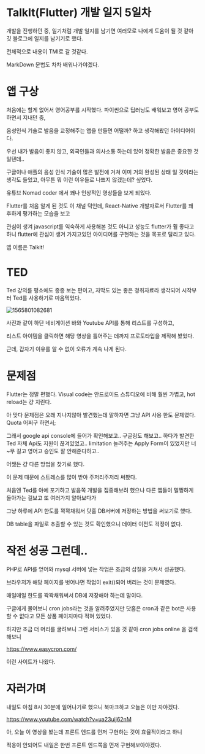 # TalkIt(Flutter) 개발 일지 5일차

개발을 진행하던 중, 일기처럼 개발 일지를 남기면 여러모로 나에게 도움이 될 것 같아 깃 블로그에 일지를 남기기로 했다. 

전체적으로 내용이 TMI로 갈 것같다.

MarkDown 문법도 차차 배워나가야겠다.





# 앱 구상



처음에는 할게 없어서 영어공부를 시작했다. 파이썬으로 딥러닝도 배워보고 영어 공부도 하면서 지내던 중,

음성인식 기술로 발음을 교정해주는 앱을 만들면 어떨까? 하고 생각해봤던 아이디어이다.

우선 내가 발음이 좋지 않고, 외국인들과 의사소통 하는데 있어 정확한 발음은 중요한 것 일텐데.. 

구글이나 애플의 음성 인식 기술이 많은 발전에 거쳐 이미 거의 완성된 상태 일 것이라는 생각도 들었고, 아무튼 뭐 이런 이유들로 나쁘지 않겠는데? 싶었다.

유튜브 Nomad coder 에서 꽤나 인상적인 영상들을 보게 되었다.

Flutter를 처음 알게 된 것도 이 채널 덕인데, React-Native 개발자로서 Flutter를 꽤 후하게 평가하는 모습을 보고

관심이 생겨 javascript를 익숙하게 사용해본 것도 아니고 성능도 flutter가 훨 좋다고 하니 flutter에 관심이 생겨 가지고있던 아이디어를 구현하는 것을 목표로 달리고 있다.

앱 이름은 Talkit!



# TED

Ted 강의를 평소에도 종종 보는 편이고, 자막도 있는 좋은 청취자료라 생각되어 시작부터 Ted를 사용하기로 마음먹었다.

![1565801082681](C:\Users\rltjr\Documents\GitHub\shining-stone.github.io\_posts\1565801082681.png)



사진과 같이 하단 네비게이션 바와 Youtube API를 통해 리스트를 구성하고,

리스트 아이템을 클릭하면 해당 영상을 틀어주는 데까지 프로토타입을 제작해 봤었다.

근데, 갑자기 이유를 알 수 없이 오류가 계속 나게 된다.

# 문제점

Flutter는 정말 편했다. Visual code는 안드로이드 스튜디오에 비해 훨씬 가볍고, hot reload는 걍 지린다. 



아 맞다 문제점은 오래 지나지않아 발견했는데 말하자면 그냥  API 사용 한도 문제였다. Quota 어쩌구 하면서;

그래서 google api console에 들어가 확인해보고.. 구글링도 해보고.. 하다가 발견한 Ted 자체 Api도 지원이 끊겨있었고.. limitation 늘려주는 Apply Form이 있었지만 너~무 길고 영어고 승인도 잘 안해준다하고..

어쨌든 걍 다른 방법을 찾기로 했다.

이 문제 때문에 스트레스를 많이 받아 주저리주저리 써봤다.

처음엔 Ted를 아예 포기하고 발음쪽 개발을 집중해보려 했으나 다른 앱들이 멀쩡하게 돌아가는 걸보고 또 여러가지 알아보다가 

그냥 하루에 API 한도를 꽉꽉채워서 닷홈 DB서버에 저장하는 방법을 써보기로 했다.

DB table을 파일로 추출할 수 있는 것도 확인했으니 데이터 이전도 걱정이 없다.



# 작전 성공 그런데..

PHP로 API를 얻어와 mysql 서버에 넣는 작업은 조금의 삽질을 거쳐서 성공했다.

브라우저가 해당 페이지를 벗어나면 작업이 exit()되어 버리는 것이 문제였다.

매일매일 한도를 꽉꽉채워써서 DB에 저장해야 하는데 말이다.

구글에게 물어보니 cron jobs라는 것을 알려주었지만 닷홈은 cron과 같은 bot은 사용 할 수 없다고 모든 상품 페이지마다 적혀 있었다.

하지만 조금 더 머리를 굴려보니 그런 서비스가 있을 것 같아 cron jobs online 을 검색해보니

https://www.easycron.com/

이런 사이트가 나왔다. 



# 자러가며



내일도 아침 8시 30분에 일어나기로 했으니 북마크하고 오늘은 이만 자야겠다.

https://www.youtube.com/watch?v=ua23uij62nM

아, 오늘 이 영상을 봤는데 프론트 엔드를 먼저 구현하는 것이 효율적이라고 하니 

적응이 안되어도 내일은 한번 프론트 엔드쪽을 먼저 구현해보아야겠다.







